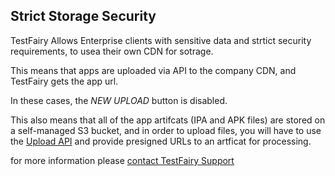 ## Strict Storage Security

TestFairy Allows Enterprise clients with sensitive data and strtict security requirements, to usea their own CDN for sotrage.

This means that apps are uploaded via API to the company CDN, and TestFairy gets the app url. 

In these cases, the *NEW UPLOAD* button is disabled.

This also means that all of the app artifcats (IPA and APK files) are stored on a self-managed S3 bucket, and in order to upload files, you will have to use the [Upload API](https://docs.testfairy.com/API/Upload_API.html) and provide presigned URLs to an artficat for processing.

for more information please [contact TestFairy Support](https://testfairy.com/contact)
